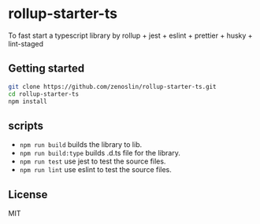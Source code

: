 # rollup-starter-ts

To fast start a typescript library by rollup + jest + eslint + prettier + husky + lint-staged

## Getting started

```bash
git clone https://github.com/zenoslin/rollup-starter-ts.git
cd rollup-starter-ts
npm install
```

## scripts

- `npm run build` builds the library to lib.
- `npm run build:type` builds .d.ts file for the library.
- `npm run test` use jest to test the source files.
- `npm run lint` use eslint to test the source files.

## License

MIT

